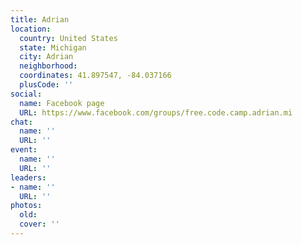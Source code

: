 ```yaml
---
title: Adrian
location:
  country: United States
  state: Michigan
  city: Adrian
  neighborhood: 
  coordinates: 41.897547, -84.037166
  plusCode: ''
social:
  name: Facebook page
  URL: https://www.facebook.com/groups/free.code.camp.adrian.mi
chat:
  name: ''
  URL: ''
event:
  name: ''
  URL: ''
leaders:
- name: ''
  URL: ''
photos:
  old: 
  cover: ''
---
```

